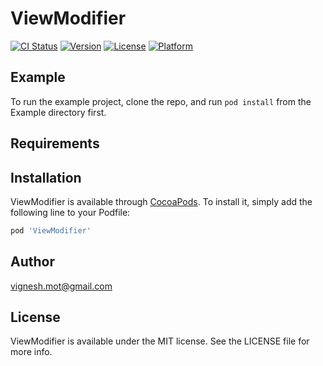 # ViewModifier

[![CI Status](https://img.shields.io/travis/vignesh.mot@gmail.com/ViewModifier.svg?style=flat)](https://travis-ci.org/vignesh.mot@gmail.com/ViewModifier)
[![Version](https://img.shields.io/cocoapods/v/ViewModifier.svg?style=flat)](https://cocoapods.org/pods/ViewModifier)
[![License](https://img.shields.io/cocoapods/l/ViewModifier.svg?style=flat)](https://cocoapods.org/pods/ViewModifier)
[![Platform](https://img.shields.io/cocoapods/p/ViewModifier.svg?style=flat)](https://cocoapods.org/pods/ViewModifier)

## Example

To run the example project, clone the repo, and run `pod install` from the Example directory first.

## Requirements

## Installation

ViewModifier is available through [CocoaPods](https://cocoapods.org). To install
it, simply add the following line to your Podfile:

```ruby
pod 'ViewModifier'
```

## Author

vignesh.mot@gmail.com

## License

ViewModifier is available under the MIT license. See the LICENSE file for more info.
